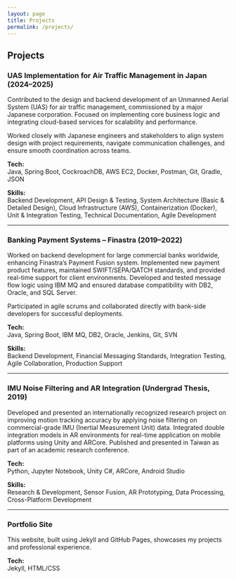 ```yaml
---
layout: page
title: Projects
permalink: /projects/
---
```


## Projects

### UAS Implementation for Air Traffic Management in Japan (2024–2025)
Contributed to the design and backend development of an Unmanned Aerial System (UAS) for air traffic management, commissioned by a major Japanese corporation. Focused on implementing core business logic and integrating cloud-based services for scalability and performance.

Worked closely with Japanese engineers and stakeholders to align system design with project requirements, navigate communication challenges, and ensure smooth coordination across teams.

**Tech:**  
Java, Spring Boot, CockroachDB, AWS EC2, Docker, Postman, Git, Gradle, JSON

**Skills:**  
Backend Development, API Design & Testing, System Architecture (Basic & Detailed Design), Cloud Infrastructure (AWS), Containerization (Docker), Unit & Integration Testing, Technical Documentation, Agile Development

---

### Banking Payment Systems – Finastra (2019–2022)
Worked on backend development for large commercial banks worldwide, enhancing Finastra’s Payment Fusion system. Implemented new payment product features, maintained SWIFT/SEPA/QATCH standards, and provided real-time support for client environments. Developed and tested message flow logic using IBM MQ and ensured database compatibility with DB2, Oracle, and SQL Server.

Participated in agile scrums and collaborated directly with bank-side developers for successful deployments.

**Tech:**  
Java, Spring Boot, IBM MQ, DB2, Oracle, Jenkins, Git, SVN

**Skills:**  
Backend Development, Financial Messaging Standards, Integration Testing, Agile Collaboration, Production Support

---

### IMU Noise Filtering and AR Integration (Undergrad Thesis, 2019)
Developed and presented an internationally recognized research project on improving motion tracking accuracy by applying noise filtering on commercial-grade IMU (Inertial Measurement Unit) data. Integrated double integration models in AR environments for real-time application on mobile platforms using Unity and ARCore. Published and presented in Taiwan as part of an academic research conference.

**Tech:**  
Python, Jupyter Notebook, Unity C#, ARCore, Android Studio

**Skills:**  
Research & Development, Sensor Fusion, AR Prototyping, Data Processing, Cross-Platform Development

---

### Portfolio Site
This website, built using Jekyll and GitHub Pages, showcases my projects and professional experience.

**Tech:**  
Jekyll, HTML/CSS
